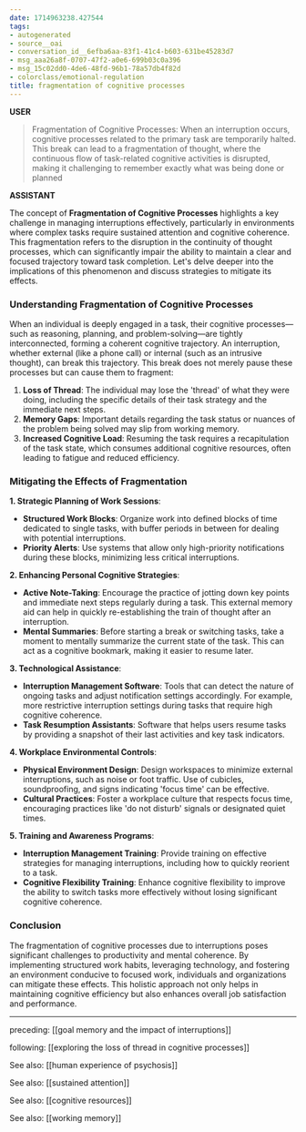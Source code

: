 ```yaml
---
date: 1714963238.427544
tags:
- autogenerated
- source__oai
- conversation_id__6efba6aa-83f1-41c4-b603-631be45283d7
- msg_aaa26a8f-0707-47f2-a0e6-699b03c0a396
- msg_15c02dd0-4de6-48fd-96b1-78a57db4f82d
- colorclass/emotional-regulation
title: fragmentation of cognitive processes
---
```


**USER**

> Fragmentation of Cognitive Processes:
>When an interruption occurs, cognitive processes related to the primary task are temporarily halted. This break can lead to a fragmentation of thought, where the continuous flow of task-related cognitive activities is disrupted, making it challenging to remember exactly what was being done or planned


**ASSISTANT**

The concept of **Fragmentation of Cognitive Processes** highlights a key challenge in managing interruptions effectively, particularly in environments where complex tasks require sustained attention and cognitive coherence. This fragmentation refers to the disruption in the continuity of thought processes, which can significantly impair the ability to maintain a clear and focused trajectory toward task completion. Let's delve deeper into the implications of this phenomenon and discuss strategies to mitigate its effects.

### Understanding Fragmentation of Cognitive Processes

When an individual is deeply engaged in a task, their cognitive processes—such as reasoning, planning, and problem-solving—are tightly interconnected, forming a coherent cognitive trajectory. An interruption, whether external (like a phone call) or internal (such as an intrusive thought), can break this trajectory. This break does not merely pause these processes but can cause them to fragment:

1. **Loss of Thread**: The individual may lose the 'thread' of what they were doing, including the specific details of their task strategy and the immediate next steps.
2. **Memory Gaps**: Important details regarding the task status or nuances of the problem being solved may slip from working memory.
3. **Increased Cognitive Load**: Resuming the task requires a recapitulation of the task state, which consumes additional cognitive resources, often leading to fatigue and reduced efficiency.

### Mitigating the Effects of Fragmentation

**1. Strategic Planning of Work Sessions**:
   - **Structured Work Blocks**: Organize work into defined blocks of time dedicated to single tasks, with buffer periods in between for dealing with potential interruptions.
   - **Priority Alerts**: Use systems that allow only high-priority notifications during these blocks, minimizing less critical interruptions.

**2. Enhancing Personal Cognitive Strategies**:
   - **Active Note-Taking**: Encourage the practice of jotting down key points and immediate next steps regularly during a task. This external memory aid can help in quickly re-establishing the train of thought after an interruption.
   - **Mental Summaries**: Before starting a break or switching tasks, take a moment to mentally summarize the current state of the task. This can act as a cognitive bookmark, making it easier to resume later.

**3. Technological Assistance**:
   - **Interruption Management Software**: Tools that can detect the nature of ongoing tasks and adjust notification settings accordingly. For example, more restrictive interruption settings during tasks that require high cognitive coherence.
   - **Task Resumption Assistants**: Software that helps users resume tasks by providing a snapshot of their last activities and key task indicators.

**4. Workplace Environmental Controls**:
   - **Physical Environment Design**: Design workspaces to minimize external interruptions, such as noise or foot traffic. Use of cubicles, soundproofing, and signs indicating 'focus time' can be effective.
   - **Cultural Practices**: Foster a workplace culture that respects focus time, encouraging practices like 'do not disturb' signals or designated quiet times.

**5. Training and Awareness Programs**:
   - **Interruption Management Training**: Provide training on effective strategies for managing interruptions, including how to quickly reorient to a task.
   - **Cognitive Flexibility Training**: Enhance cognitive flexibility to improve the ability to switch tasks more effectively without losing significant cognitive coherence.

### Conclusion

The fragmentation of cognitive processes due to interruptions poses significant challenges to productivity and mental coherence. By implementing structured work habits, leveraging technology, and fostering an environment conducive to focused work, individuals and organizations can mitigate these effects. This holistic approach not only helps in maintaining cognitive efficiency but also enhances overall job satisfaction and performance.


---

preceding: [[goal memory and the impact of interruptions]]  


following: [[exploring the loss of thread in cognitive processes]]

See also: [[human experience of psychosis]]


See also: [[sustained attention]]


See also: [[cognitive resources]]


See also: [[working memory]]